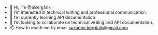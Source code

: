 - 👋 Hi, I’m @SBergfalk
- 👀 I’m interested in technical writing and professional communication.
- 🌱 I’m currently learning API documentation.
- 💞️ I’m looking to collaborate on technical writing and API documentation.
- 📫 How to reach me by email suzanne.bergfalk@gmail.com

<!---
SBergfalk/SBergfalk is a ✨ special ✨ repository because its `README.md` (this file) appears on your GitHub profile.
You can click the Preview link to take a look at your changes.
--->
